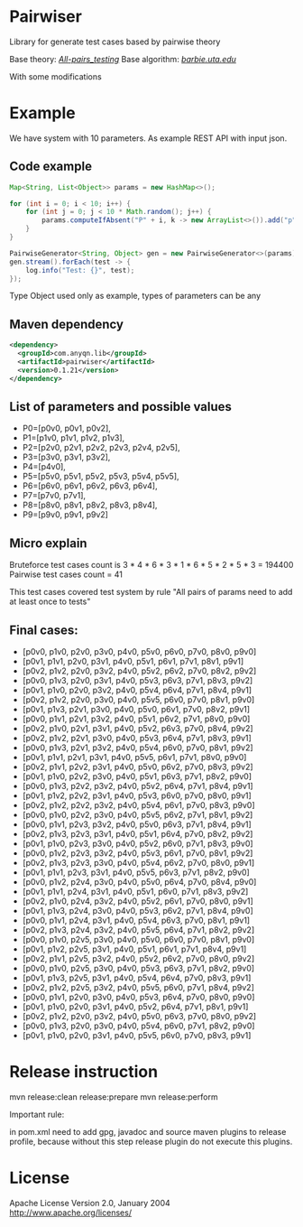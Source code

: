 # Pairwiser
Library for generate test cases based by pairwise theory

Base theory:
*[All-pairs_testing](https://en.wikipedia.org/wiki/All-pairs_testing)*
Base algorithm:
*[barbie.uta.edu](http://barbie.uta.edu/~fduan/ACTS/In-Parameter-Order_%20A%20Test%20Generation%20Strategy%20for%20Pairwise%20Testing.pdf)*

With some modifications

# Example
We have system with 10 parameters. As example REST API with input json.

## Code example
```java
Map<String, List<Object>> params = new HashMap<>();

for (int i = 0; i < 10; i++) {
	for (int j = 0; j < 10 * Math.random(); j++) {
		params.computeIfAbsent("P" + i, k -> new ArrayList<>()).add("p"+i+"v"+j);
	}
}

PairwiseGenerator<String, Object> gen = new PairwiseGenerator<>(params);
gen.stream().forEach(test -> {
	log.info("Test: {}", test);
});
```
Type Object used only as example, types of parameters can be any

## Maven dependency

```xml
<dependency>
  <groupId>com.anyqn.lib</groupId>
  <artifactId>pairwiser</artifactId>
  <version>0.1.21</version>
</dependency>
```

## List of parameters and possible values

 * P0=[p0v0, p0v1, p0v2],
 * P1=[p1v0, p1v1, p1v2, p1v3],
 * P2=[p2v0, p2v1, p2v2, p2v3, p2v4, p2v5],
 * P3=[p3v0, p3v1, p3v2],
 * P4=[p4v0],
 * P5=[p5v0, p5v1, p5v2, p5v3, p5v4, p5v5],
 * P6=[p6v0, p6v1, p6v2, p6v3, p6v4],
 * P7=[p7v0, p7v1],
 * P8=[p8v0, p8v1, p8v2, p8v3, p8v4],
 * P9=[p9v0, p9v1, p9v2]

## Micro explain

Bruteforce test cases count is 3 * 4 * 6 * 3 * 1 * 6 * 5 * 2 * 5 * 3 = 194400
Pairwise test cases count = 41

This test cases covered test system by rule "All pairs of params need to add at least once to tests"

## Final cases:

* [p0v0, p1v0, p2v0, p3v0, p4v0, p5v0, p6v0, p7v0, p8v0, p9v0]
* [p0v1, p1v1, p2v0, p3v1, p4v0, p5v1, p6v1, p7v1, p8v1, p9v1]
* [p0v2, p1v2, p2v0, p3v2, p4v0, p5v2, p6v2, p7v0, p8v2, p9v2]
* [p0v0, p1v3, p2v0, p3v1, p4v0, p5v3, p6v3, p7v1, p8v3, p9v2]
* [p0v1, p1v0, p2v0, p3v2, p4v0, p5v4, p6v4, p7v1, p8v4, p9v1]
* [p0v2, p1v2, p2v0, p3v0, p4v0, p5v5, p6v0, p7v0, p8v1, p9v0]
* [p0v1, p1v3, p2v1, p3v0, p4v0, p5v0, p6v1, p7v0, p8v2, p9v1]
* [p0v0, p1v1, p2v1, p3v2, p4v0, p5v1, p6v2, p7v1, p8v0, p9v0]
* [p0v2, p1v0, p2v1, p3v1, p4v0, p5v2, p6v3, p7v0, p8v4, p9v2]
* [p0v2, p1v2, p2v1, p3v0, p4v0, p5v3, p6v4, p7v1, p8v3, p9v1]
* [p0v0, p1v3, p2v1, p3v2, p4v0, p5v4, p6v0, p7v0, p8v1, p9v2]
* [p0v1, p1v1, p2v1, p3v1, p4v0, p5v5, p6v1, p7v1, p8v0, p9v0]
* [p0v2, p1v1, p2v2, p3v1, p4v0, p5v0, p6v2, p7v0, p8v3, p9v2]
* [p0v1, p1v0, p2v2, p3v0, p4v0, p5v1, p6v3, p7v1, p8v2, p9v0]
* [p0v0, p1v3, p2v2, p3v2, p4v0, p5v2, p6v4, p7v1, p8v4, p9v1]
* [p0v1, p1v2, p2v2, p3v1, p4v0, p5v3, p6v0, p7v0, p8v0, p9v1]
* [p0v2, p1v2, p2v2, p3v2, p4v0, p5v4, p6v1, p7v0, p8v3, p9v0]
* [p0v0, p1v0, p2v2, p3v0, p4v0, p5v5, p6v2, p7v1, p8v1, p9v2]
* [p0v0, p1v1, p2v3, p3v2, p4v0, p5v0, p6v3, p7v1, p8v4, p9v1]
* [p0v2, p1v3, p2v3, p3v1, p4v0, p5v1, p6v4, p7v0, p8v2, p9v2]
* [p0v1, p1v0, p2v3, p3v0, p4v0, p5v2, p6v0, p7v1, p8v3, p9v0]
* [p0v0, p1v2, p2v3, p3v2, p4v0, p5v3, p6v1, p7v0, p8v1, p9v2]
* [p0v2, p1v3, p2v3, p3v0, p4v0, p5v4, p6v2, p7v0, p8v0, p9v1]
* [p0v1, p1v1, p2v3, p3v1, p4v0, p5v5, p6v3, p7v1, p8v2, p9v0]
* [p0v0, p1v2, p2v4, p3v0, p4v0, p5v0, p6v4, p7v0, p8v4, p9v0]
* [p0v1, p1v1, p2v4, p3v1, p4v0, p5v1, p6v0, p7v1, p8v3, p9v2]
* [p0v2, p1v0, p2v4, p3v2, p4v0, p5v2, p6v1, p7v0, p8v0, p9v1]
* [p0v1, p1v3, p2v4, p3v0, p4v0, p5v3, p6v2, p7v1, p8v4, p9v0]
* [p0v0, p1v1, p2v4, p3v1, p4v0, p5v4, p6v3, p7v0, p8v1, p9v1]
* [p0v2, p1v3, p2v4, p3v2, p4v0, p5v5, p6v4, p7v1, p8v2, p9v2]
* [p0v0, p1v0, p2v5, p3v0, p4v0, p5v0, p6v0, p7v0, p8v1, p9v0]
* [p0v1, p1v2, p2v5, p3v1, p4v0, p5v1, p6v1, p7v1, p8v4, p9v1]
* [p0v2, p1v1, p2v5, p3v2, p4v0, p5v2, p6v2, p7v0, p8v0, p9v2]
* [p0v0, p1v0, p2v5, p3v0, p4v0, p5v3, p6v3, p7v1, p8v2, p9v0]
* [p0v1, p1v3, p2v5, p3v1, p4v0, p5v4, p6v4, p7v0, p8v3, p9v1]
* [p0v2, p1v2, p2v5, p3v2, p4v0, p5v5, p6v0, p7v1, p8v4, p9v2]
* [p0v0, p1v1, p2v0, p3v0, p4v0, p5v3, p6v4, p7v0, p8v0, p9v0]
* [p0v1, p1v0, p2v0, p3v1, p4v0, p5v2, p6v4, p7v1, p8v1, p9v1]
* [p0v2, p1v2, p2v0, p3v2, p4v0, p5v0, p6v3, p7v0, p8v0, p9v2]
* [p0v0, p1v3, p2v0, p3v0, p4v0, p5v4, p6v0, p7v1, p8v2, p9v0]
* [p0v1, p1v0, p2v0, p3v1, p4v0, p5v5, p6v0, p7v0, p8v3, p9v1]


# Release instruction

mvn release:clean release:prepare
mvn release:perform

Important rule:

in pom.xml need to add gpg, javadoc and source maven plugins to release profile, because without this step release plugin do not execute this plugins.

# License

Apache License
Version 2.0, January 2004
http://www.apache.org/licenses/
